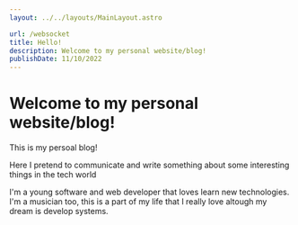 ```yaml
---
layout: ../../layouts/MainLayout.astro

url: /websocket
title: Hello!
description: Welcome to my personal website/blog!
publishDate: 11/10/2022
---
```


# Welcome to my personal website/blog!

This is my persoal blog!

Here I pretend to communicate and write something about some interesting things in the tech world

I'm a young software and web developer that loves learn new technologies. I'm a musician too, this is a part of my life that I really love altough my dream is develop systems.